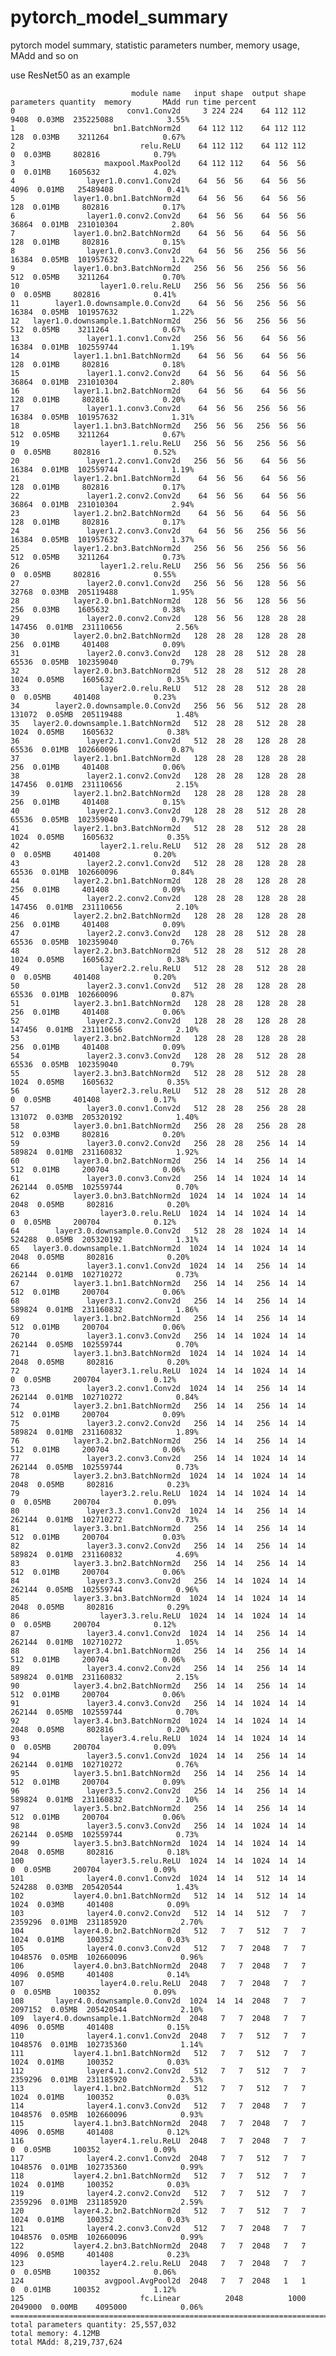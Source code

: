 # pytorch_model_summary
pytorch model summary, statistic parameters number, memory usage, MAdd and so on

use ResNet50 as an example

                               module name   input shape  output shape  parameters quantity  memory       MAdd run time percent
    0                         conv1.Conv2d     3 224 224    64 112 112                 9408  0.03MB  235225088            3.55%
    1                      bn1.BatchNorm2d    64 112 112    64 112 112                  128  0.03MB    3211264            0.67%
    2                            relu.ReLU    64 112 112    64 112 112                    0  0.03MB     802816            0.79%
    3                    maxpool.MaxPool2d    64 112 112    64  56  56                    0  0.01MB    1605632            4.02%
    4                layer1.0.conv1.Conv2d    64  56  56    64  56  56                 4096  0.01MB   25489408            0.41%
    5             layer1.0.bn1.BatchNorm2d    64  56  56    64  56  56                  128  0.01MB     802816            0.17%
    6                layer1.0.conv2.Conv2d    64  56  56    64  56  56                36864  0.01MB  231010304            2.80%
    7             layer1.0.bn2.BatchNorm2d    64  56  56    64  56  56                  128  0.01MB     802816            0.15%
    8                layer1.0.conv3.Conv2d    64  56  56   256  56  56                16384  0.05MB  101957632            1.22%
    9             layer1.0.bn3.BatchNorm2d   256  56  56   256  56  56                  512  0.05MB    3211264            0.70%
    10                  layer1.0.relu.ReLU   256  56  56   256  56  56                    0  0.05MB     802816            0.41%
    11        layer1.0.downsample.0.Conv2d    64  56  56   256  56  56                16384  0.05MB  101957632            1.22%
    12   layer1.0.downsample.1.BatchNorm2d   256  56  56   256  56  56                  512  0.05MB    3211264            0.67%
    13               layer1.1.conv1.Conv2d   256  56  56    64  56  56                16384  0.01MB  102559744            1.19%
    14            layer1.1.bn1.BatchNorm2d    64  56  56    64  56  56                  128  0.01MB     802816            0.18%
    15               layer1.1.conv2.Conv2d    64  56  56    64  56  56                36864  0.01MB  231010304            2.80%
    16            layer1.1.bn2.BatchNorm2d    64  56  56    64  56  56                  128  0.01MB     802816            0.20%
    17               layer1.1.conv3.Conv2d    64  56  56   256  56  56                16384  0.05MB  101957632            1.31%
    18            layer1.1.bn3.BatchNorm2d   256  56  56   256  56  56                  512  0.05MB    3211264            0.67%
    19                  layer1.1.relu.ReLU   256  56  56   256  56  56                    0  0.05MB     802816            0.52%
    20               layer1.2.conv1.Conv2d   256  56  56    64  56  56                16384  0.01MB  102559744            1.19%
    21            layer1.2.bn1.BatchNorm2d    64  56  56    64  56  56                  128  0.01MB     802816            0.17%
    22               layer1.2.conv2.Conv2d    64  56  56    64  56  56                36864  0.01MB  231010304            2.94%
    23            layer1.2.bn2.BatchNorm2d    64  56  56    64  56  56                  128  0.01MB     802816            0.17%
    24               layer1.2.conv3.Conv2d    64  56  56   256  56  56                16384  0.05MB  101957632            1.37%
    25            layer1.2.bn3.BatchNorm2d   256  56  56   256  56  56                  512  0.05MB    3211264            0.73%
    26                  layer1.2.relu.ReLU   256  56  56   256  56  56                    0  0.05MB     802816            0.55%
    27               layer2.0.conv1.Conv2d   256  56  56   128  56  56                32768  0.03MB  205119488            1.95%
    28            layer2.0.bn1.BatchNorm2d   128  56  56   128  56  56                  256  0.03MB    1605632            0.38%
    29               layer2.0.conv2.Conv2d   128  56  56   128  28  28               147456  0.01MB  231110656            2.56%
    30            layer2.0.bn2.BatchNorm2d   128  28  28   128  28  28                  256  0.01MB     401408            0.09%
    31               layer2.0.conv3.Conv2d   128  28  28   512  28  28                65536  0.05MB  102359040            0.79%
    32            layer2.0.bn3.BatchNorm2d   512  28  28   512  28  28                 1024  0.05MB    1605632            0.35%
    33                  layer2.0.relu.ReLU   512  28  28   512  28  28                    0  0.05MB     401408            0.23%
    34        layer2.0.downsample.0.Conv2d   256  56  56   512  28  28               131072  0.05MB  205119488            1.48%
    35   layer2.0.downsample.1.BatchNorm2d   512  28  28   512  28  28                 1024  0.05MB    1605632            0.38%
    36               layer2.1.conv1.Conv2d   512  28  28   128  28  28                65536  0.01MB  102660096            0.87%
    37            layer2.1.bn1.BatchNorm2d   128  28  28   128  28  28                  256  0.01MB     401408            0.06%
    38               layer2.1.conv2.Conv2d   128  28  28   128  28  28               147456  0.01MB  231110656            2.15%
    39            layer2.1.bn2.BatchNorm2d   128  28  28   128  28  28                  256  0.01MB     401408            0.15%
    40               layer2.1.conv3.Conv2d   128  28  28   512  28  28                65536  0.05MB  102359040            0.79%
    41            layer2.1.bn3.BatchNorm2d   512  28  28   512  28  28                 1024  0.05MB    1605632            0.35%
    42                  layer2.1.relu.ReLU   512  28  28   512  28  28                    0  0.05MB     401408            0.20%
    43               layer2.2.conv1.Conv2d   512  28  28   128  28  28                65536  0.01MB  102660096            0.84%
    44            layer2.2.bn1.BatchNorm2d   128  28  28   128  28  28                  256  0.01MB     401408            0.09%
    45               layer2.2.conv2.Conv2d   128  28  28   128  28  28               147456  0.01MB  231110656            2.10%
    46            layer2.2.bn2.BatchNorm2d   128  28  28   128  28  28                  256  0.01MB     401408            0.09%
    47               layer2.2.conv3.Conv2d   128  28  28   512  28  28                65536  0.05MB  102359040            0.76%
    48            layer2.2.bn3.BatchNorm2d   512  28  28   512  28  28                 1024  0.05MB    1605632            0.38%
    49                  layer2.2.relu.ReLU   512  28  28   512  28  28                    0  0.05MB     401408            0.20%
    50               layer2.3.conv1.Conv2d   512  28  28   128  28  28                65536  0.01MB  102660096            0.87%
    51            layer2.3.bn1.BatchNorm2d   128  28  28   128  28  28                  256  0.01MB     401408            0.06%
    52               layer2.3.conv2.Conv2d   128  28  28   128  28  28               147456  0.01MB  231110656            2.10%
    53            layer2.3.bn2.BatchNorm2d   128  28  28   128  28  28                  256  0.01MB     401408            0.09%
    54               layer2.3.conv3.Conv2d   128  28  28   512  28  28                65536  0.05MB  102359040            0.79%
    55            layer2.3.bn3.BatchNorm2d   512  28  28   512  28  28                 1024  0.05MB    1605632            0.35%
    56                  layer2.3.relu.ReLU   512  28  28   512  28  28                    0  0.05MB     401408            0.17%
    57               layer3.0.conv1.Conv2d   512  28  28   256  28  28               131072  0.03MB  205320192            1.40%
    58            layer3.0.bn1.BatchNorm2d   256  28  28   256  28  28                  512  0.03MB     802816            0.20%
    59               layer3.0.conv2.Conv2d   256  28  28   256  14  14               589824  0.01MB  231160832            1.92%
    60            layer3.0.bn2.BatchNorm2d   256  14  14   256  14  14                  512  0.01MB     200704            0.06%
    61               layer3.0.conv3.Conv2d   256  14  14  1024  14  14               262144  0.05MB  102559744            0.70%
    62            layer3.0.bn3.BatchNorm2d  1024  14  14  1024  14  14                 2048  0.05MB     802816            0.20%
    63                  layer3.0.relu.ReLU  1024  14  14  1024  14  14                    0  0.05MB     200704            0.12%
    64        layer3.0.downsample.0.Conv2d   512  28  28  1024  14  14               524288  0.05MB  205320192            1.31%
    65   layer3.0.downsample.1.BatchNorm2d  1024  14  14  1024  14  14                 2048  0.05MB     802816            0.20%
    66               layer3.1.conv1.Conv2d  1024  14  14   256  14  14               262144  0.01MB  102710272            0.73%
    67            layer3.1.bn1.BatchNorm2d   256  14  14   256  14  14                  512  0.01MB     200704            0.06%
    68               layer3.1.conv2.Conv2d   256  14  14   256  14  14               589824  0.01MB  231160832            1.86%
    69            layer3.1.bn2.BatchNorm2d   256  14  14   256  14  14                  512  0.01MB     200704            0.06%
    70               layer3.1.conv3.Conv2d   256  14  14  1024  14  14               262144  0.05MB  102559744            0.70%
    71            layer3.1.bn3.BatchNorm2d  1024  14  14  1024  14  14                 2048  0.05MB     802816            0.20%
    72                  layer3.1.relu.ReLU  1024  14  14  1024  14  14                    0  0.05MB     200704            0.12%
    73               layer3.2.conv1.Conv2d  1024  14  14   256  14  14               262144  0.01MB  102710272            0.84%
    74            layer3.2.bn1.BatchNorm2d   256  14  14   256  14  14                  512  0.01MB     200704            0.09%
    75               layer3.2.conv2.Conv2d   256  14  14   256  14  14               589824  0.01MB  231160832            1.89%
    76            layer3.2.bn2.BatchNorm2d   256  14  14   256  14  14                  512  0.01MB     200704            0.06%
    77               layer3.2.conv3.Conv2d   256  14  14  1024  14  14               262144  0.05MB  102559744            0.73%
    78            layer3.2.bn3.BatchNorm2d  1024  14  14  1024  14  14                 2048  0.05MB     802816            0.23%
    79                  layer3.2.relu.ReLU  1024  14  14  1024  14  14                    0  0.05MB     200704            0.09%
    80               layer3.3.conv1.Conv2d  1024  14  14   256  14  14               262144  0.01MB  102710272            0.73%
    81            layer3.3.bn1.BatchNorm2d   256  14  14   256  14  14                  512  0.01MB     200704            0.03%
    82               layer3.3.conv2.Conv2d   256  14  14   256  14  14               589824  0.01MB  231160832            4.69%
    83            layer3.3.bn2.BatchNorm2d   256  14  14   256  14  14                  512  0.01MB     200704            0.06%
    84               layer3.3.conv3.Conv2d   256  14  14  1024  14  14               262144  0.05MB  102559744            0.96%
    85            layer3.3.bn3.BatchNorm2d  1024  14  14  1024  14  14                 2048  0.05MB     802816            0.29%
    86                  layer3.3.relu.ReLU  1024  14  14  1024  14  14                    0  0.05MB     200704            0.12%
    87               layer3.4.conv1.Conv2d  1024  14  14   256  14  14               262144  0.01MB  102710272            1.05%
    88            layer3.4.bn1.BatchNorm2d   256  14  14   256  14  14                  512  0.01MB     200704            0.06%
    89               layer3.4.conv2.Conv2d   256  14  14   256  14  14               589824  0.01MB  231160832            2.15%
    90            layer3.4.bn2.BatchNorm2d   256  14  14   256  14  14                  512  0.01MB     200704            0.06%
    91               layer3.4.conv3.Conv2d   256  14  14  1024  14  14               262144  0.05MB  102559744            0.70%
    92            layer3.4.bn3.BatchNorm2d  1024  14  14  1024  14  14                 2048  0.05MB     802816            0.20%
    93                  layer3.4.relu.ReLU  1024  14  14  1024  14  14                    0  0.05MB     200704            0.09%
    94               layer3.5.conv1.Conv2d  1024  14  14   256  14  14               262144  0.01MB  102710272            0.76%
    95            layer3.5.bn1.BatchNorm2d   256  14  14   256  14  14                  512  0.01MB     200704            0.09%
    96               layer3.5.conv2.Conv2d   256  14  14   256  14  14               589824  0.01MB  231160832            2.10%
    97            layer3.5.bn2.BatchNorm2d   256  14  14   256  14  14                  512  0.01MB     200704            0.06%
    98               layer3.5.conv3.Conv2d   256  14  14  1024  14  14               262144  0.05MB  102559744            0.73%
    99            layer3.5.bn3.BatchNorm2d  1024  14  14  1024  14  14                 2048  0.05MB     802816            0.18%
    100                 layer3.5.relu.ReLU  1024  14  14  1024  14  14                    0  0.05MB     200704            0.09%
    101              layer4.0.conv1.Conv2d  1024  14  14   512  14  14               524288  0.03MB  205420544            1.43%
    102           layer4.0.bn1.BatchNorm2d   512  14  14   512  14  14                 1024  0.03MB     401408            0.09%
    103              layer4.0.conv2.Conv2d   512  14  14   512   7   7              2359296  0.01MB  231185920            2.70%
    104           layer4.0.bn2.BatchNorm2d   512   7   7   512   7   7                 1024  0.01MB     100352            0.03%
    105              layer4.0.conv3.Conv2d   512   7   7  2048   7   7              1048576  0.05MB  102660096            0.96%
    106           layer4.0.bn3.BatchNorm2d  2048   7   7  2048   7   7                 4096  0.05MB     401408            0.14%
    107                 layer4.0.relu.ReLU  2048   7   7  2048   7   7                    0  0.05MB     100352            0.09%
    108       layer4.0.downsample.0.Conv2d  1024  14  14  2048   7   7              2097152  0.05MB  205420544            2.10%
    109  layer4.0.downsample.1.BatchNorm2d  2048   7   7  2048   7   7                 4096  0.05MB     401408            0.15%
    110              layer4.1.conv1.Conv2d  2048   7   7   512   7   7              1048576  0.01MB  102735360            1.14%
    111           layer4.1.bn1.BatchNorm2d   512   7   7   512   7   7                 1024  0.01MB     100352            0.03%
    112              layer4.1.conv2.Conv2d   512   7   7   512   7   7              2359296  0.01MB  231185920            2.53%
    113           layer4.1.bn2.BatchNorm2d   512   7   7   512   7   7                 1024  0.01MB     100352            0.03%
    114              layer4.1.conv3.Conv2d   512   7   7  2048   7   7              1048576  0.05MB  102660096            0.93%
    115           layer4.1.bn3.BatchNorm2d  2048   7   7  2048   7   7                 4096  0.05MB     401408            0.12%
    116                 layer4.1.relu.ReLU  2048   7   7  2048   7   7                    0  0.05MB     100352            0.09%
    117              layer4.2.conv1.Conv2d  2048   7   7   512   7   7              1048576  0.01MB  102735360            0.99%
    118           layer4.2.bn1.BatchNorm2d   512   7   7   512   7   7                 1024  0.01MB     100352            0.03%
    119              layer4.2.conv2.Conv2d   512   7   7   512   7   7              2359296  0.01MB  231185920            2.59%
    120           layer4.2.bn2.BatchNorm2d   512   7   7   512   7   7                 1024  0.01MB     100352            0.03%
    121              layer4.2.conv3.Conv2d   512   7   7  2048   7   7              1048576  0.05MB  102660096            0.99%
    122           layer4.2.bn3.BatchNorm2d  2048   7   7  2048   7   7                 4096  0.05MB     401408            0.23%
    123                 layer4.2.relu.ReLU  2048   7   7  2048   7   7                    0  0.05MB     100352            0.06%
    124                  avgpool.AvgPool2d  2048   7   7  2048   1   1                    0  0.01MB     100352            1.12%
    125                          fc.Linear          2048          1000              2049000  0.00MB    4095000            0.06%
    ===========================================================================================================================
    total parameters quantity: 25,557,032
    total memory: 4.12MB
    total MAdd: 8,219,737,624
